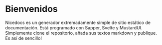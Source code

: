 # Bienvenidos

Nicedocs es un generador extremadamente simple de sitio estático de documentación.
Está programado con Sapper, Svelte y MustardUI. Simplemente clone el repositorio, añada sus textos markdown y publique. Es así de sencillo!
